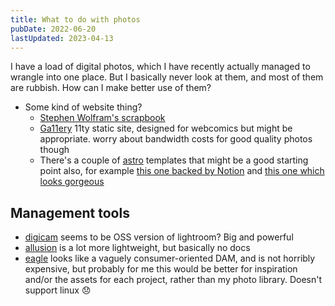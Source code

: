 ```yaml
---
title: What to do with photos
pubDate: 2022-06-20
lastUpdated: 2023-04-13
---
```


I have a load of digital photos, which I have recently actually managed to wrangle into one place. But I basically never look at them, and most of them are rubbish. How can I make better use of them?

- Some kind of website thing?
  - [Stephen Wolfram's scrapbook](https://www.stephenwolfram.com/scrapbook/)
  - [Ga11ery](https://github.com/Heydon/ga11ery) 11ty static site, designed for webcomics but might be appropriate. worry about bandwidth costs for good quality photos though
  - There's a couple of [astro](https://astro.build/templates) templates that might be a good starting point also, for example [this one backed by Notion](https://astro.build/themes/details/art-portfolio/) and [this one which looks gorgeous](https://astro.build/themes/details/astro-multiverse/)

## Management tools

- [digicam](https://www.digikam.org/) seems to be OSS version of lightroom? Big and powerful
- [allusion](https://allusion-app.github.io/) is a lot more lightweight, but basically no docs
- [eagle](https://eagle.cool/) looks like a vaguely consumer-oriented DAM, and is not horribly expensive, but probably for me this would be better for inspiration and/or the assets for each project, rather than my photo library. Doesn't support linux 😞
